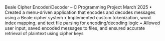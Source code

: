 Beale Cipher Encoder/Decoder – C Programming Project March 2025
•	Created a menu-driven application that encodes and decodes messages using a Beale cipher system
•	Implemented custom tokenization, word index mapping, and text file parsing for encoding/decoding logic
•	Allowed user input, saved encoded messages to files, and ensured accurate retrieval of plaintext using cipher keys
